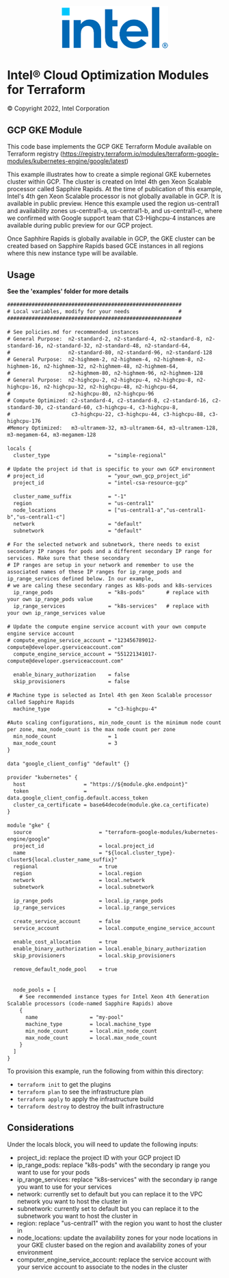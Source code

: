 <p align="center">
  <img src="https://github.com/intel/terraform-intel-gcp-gke/blob/main/images/logo-classicblue-800px.png?raw=true" alt="Intel Logo" width="250"/>
</p>

# Intel® Cloud Optimization Modules for Terraform

© Copyright 2022, Intel Corporation

## GCP GKE Module

This code base implements the GCP GKE Terraform Module available on Terraform registry (https://registry.terraform.io/modules/terraform-google-modules/kubernetes-engine/google/latest)

This example illustrates how to create a simple regional GKE kubernetes cluster within GCP. The cluster is created on Intel 4th gen Xeon Scalable processor called Sapphire Rapids. At the time of publication of this example, Intel's 4th gen Xeon Scalable processor is not globally available in GCP. It is available in public preview. Hence this example used the region us-central1 and availability zones us-central1-a, us-central1-b, and us-central1-c, where we confirmed with Google support team that C3-Highcpu-4 instances are available during public preview for our GCP project. 

Once Saphhire Rapids is globally available in GCP, the GKE cluster can be created based on Sapphire Rapids based GCE instances in all regions where this new instance type will be available.


## Usage

**See the 'examples' folder for more details**

```hcl
#########################################################
# Local variables, modify for your needs                #
#########################################################

# See policies.md for recommended instances
# General Purpose:  n2-standard-2, n2-standard-4, n2-standard-8, n2-standard-16, n2-standard-32, n2-standard-48, n2-standard-64,
#                   n2-standard-80, n2-standard-96, n2-standard-128
# General Purpose:  n2-highmem-2, n2-highmem-4, n2-highmem-8, n2-highmem-16, n2-highmem-32, n2-highmem-48, n2-highmem-64,
#                   n2-highmem-80, n2-highmem-96, n2-highmem-128
# General Purpose:  n2-highcpu-2, n2-highcpu-4, n2-highcpu-8, n2-highcpu-16, n2-highcpu-32, n2-highcpu-48, n2-highcpu-64,
#                   n2-highcpu-80, n2-highcpu-96
# Compute Optimized: c2-standard-4, c2-standard-8, c2-standard-16, c2-standard-30, c2-standard-60, c3-highcpu-4, c3-highcpu-8,
#                    c3-highcpu-22, c3-highcpu-44, c3-highcpu-88, c3-highcpu-176
#Memory Optimized:   m3-ultramem-32, m3-ultramem-64, m3-ultramem-128, m3-megamem-64, m3-megamem-128

locals {
  cluster_type                   = "simple-regional"

# Update the project id that is specific to your own GCP environment
# project_id                     = "your_own_gcp_project_id"
  project_id                     = "intel-csa-resource-gcp"

  cluster_name_suffix            = "-1"
  region                         = "us-central1"
  node_locations                 = ["us-central1-a","us-central1-b","us-central1-c"]
  network                        = "default"
  subnetwork                     = "default"

# For the selected network and subnetwork, there needs to exist secondary IP ranges for pods and a different secondary IP range for services. Make sure that these secondary
# IP ranges are setup in your network and remember to use the associated names of these IP ranges for ip_range_pods and ip_range_services defined below. In our example,
# we are caling these secondary ranges as k8s-pods and k8s-services
  ip_range_pods                  = "k8s-pods"       # replace with your own ip_range_pods value
  ip_range_services              = "k8s-services"   # replace with your own ip_range_services value

# Update the compute engine service account with your own compute engine service account
# compute_engine_service_account = "123456789012-compute@developer.gserviceaccount.com"
  compute_engine_service_account = "551221341017-compute@developer.gserviceaccount.com"

  enable_binary_authorization    = false
  skip_provisioners              = false

# Machine type is selected as Intel 4th gen Xeon Scalable processor called Sapphire Rapids
  machine_type                   = "c3-highcpu-4"

#Auto scaling configurations, min_node_count is the minimum node count per zone, max_node_count is the max node count per zone
  min_node_count                 = 1
  max_node_count                 = 3
}

data "google_client_config" "default" {}

provider "kubernetes" {
  host                   = "https://${module.gke.endpoint}"
  token                  = data.google_client_config.default.access_token
  cluster_ca_certificate = base64decode(module.gke.ca_certificate)
}

module "gke" {
  source                      = "terraform-google-modules/kubernetes-engine/google"
  project_id                  = local.project_id
  name                        = "${local.cluster_type}-cluster${local.cluster_name_suffix}"
  regional                    = true
  region                      = local.region
  network                     = local.network
  subnetwork                  = local.subnetwork

  ip_range_pods               = local.ip_range_pods
  ip_range_services           = local.ip_range_services

  create_service_account      = false
  service_account             = local.compute_engine_service_account

  enable_cost_allocation      = true
  enable_binary_authorization = local.enable_binary_authorization
  skip_provisioners           = local.skip_provisioners

  remove_default_node_pool    = true


  node_pools = [
    # See recommended instance types for Intel Xeon 4th Generation Scalable processors (code-named Sapphire Rapids) above
    {
      name                 = "my-pool"
      machine_type         = local.machine_type
      min_node_count       = local.min_node_count
      max_node_count       = local.max_node_count
    }
  ]
}
```

To provision this example, run the following from within this directory:
- `terraform init` to get the plugins
- `terraform plan` to see the infrastructure plan
- `terraform apply` to apply the infrastructure build
- `terraform destroy` to destroy the built infrastructure


## Considerations  

Under the locals block, you will need to update the following inputs: 
- project_id: replace the project ID with your GCP project ID 
- ip_range_pods: replace "k8s-pods" with the secondary ip range you want to use for your pods 
- ip_range_services: replace "k8s-services" with the secondary ip range you want to use for your services
- network: currently set to default but you can replace it to the VPC network you want to host the cluster in 
- subnetwork: currently set to default but you can replace it to the subnetwork you want to host the cluster in 
- region: replace "us-central1" with the region you want to host the cluster in 
- node_locations: update the availability zones for your node locations in your GKE cluster based on the region and availability zones of your environment
- computer_engine_service_account: replace the service account with your service account to associate to the nodes in the cluster